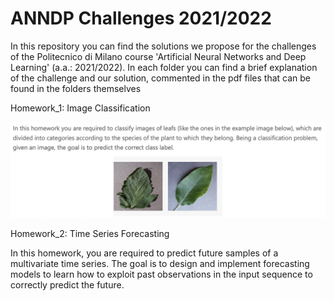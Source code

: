 # ANNDP Challenges 2021/2022

In this repository you can find the solutions we propose for the challenges of the Politecnico di Milano course 'Artificial Neural Networks and Deep Learning' (a.a.: 2021/2022). 
In each folder you can find a brief explanation of the challenge and our solution, commented in the pdf files that can be found in the folders themselves

Homework_1: Image Classification

![challenge1](https://github.com/fillics/ANNDP_challenges/blob/main/Homework_1/Overview_Challenge1.png) 


Homework_2: Time Series Forecasting

In this homework, you are required to predict future samples of a multivariate time series. The goal is to design and implement forecasting models to learn how to exploit past observations in the input sequence to correctly predict the future. 
